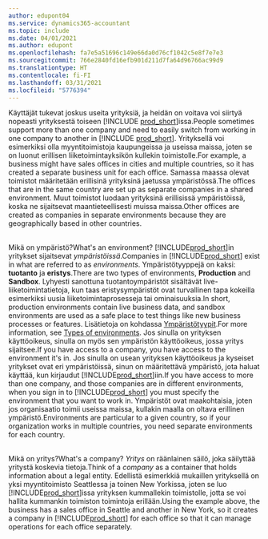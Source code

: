```yaml
---
author: edupont04
ms.service: dynamics365-accountant
ms.topic: include
ms.date: 04/01/2021
ms.author: edupont
ms.openlocfilehash: fa7e5a51696c149e66da0d76cf1042c5e8f7e7e3
ms.sourcegitcommit: 766e2840fd16efb901d211d7fa64d96766ac99d9
ms.translationtype: HT
ms.contentlocale: fi-FI
ms.lasthandoff: 03/31/2021
ms.locfileid: "5776394"
---
```

<span data-ttu-id="caef4-101">Käyttäjät tukevat joskus useita yrityksiä, ja heidän on voitava voi siirtyä nopeasti yrityksestä toiseen [!INCLUDE [prod_short](prod_short.md)]issa.</span><span class="sxs-lookup"><span data-stu-id="caef4-101">People sometimes support more than one company and need to easily switch from working in one company to another in [!INCLUDE [prod_short](prod_short.md)].</span></span> <span data-ttu-id="caef4-102">Yrityksellä voi esimerkiksi olla myyntitoimistoja kaupungeissa ja useissa maissa, joten se on luonut erillisen liiketoimintayksikön kullekin toimistolle.</span><span class="sxs-lookup"><span data-stu-id="caef4-102">For example, a business might have sales offices in cities and multiple countries, so it has created a separate business unit for each office.</span></span> <span data-ttu-id="caef4-103">Samassa maassa olevat toimistot määritetään erillisinä yrityksinä jaetussa ympäristössä.</span><span class="sxs-lookup"><span data-stu-id="caef4-103">The offices that are in the same country are set up as separate companies in a shared environment.</span></span> <span data-ttu-id="caef4-104">Muut toimistot luodaan yrityksinä erillisissä ympäristöissä, koska ne sijaitsevat maantieteellisesti muissa maissa.</span><span class="sxs-lookup"><span data-stu-id="caef4-104">Other offices are created as companies in separate environments because they are geographically based in other countries.</span></span><br><br>  

<span data-ttu-id="caef4-105">Mikä on ympäristö?</span><span class="sxs-lookup"><span data-stu-id="caef4-105">What's an environment?</span></span> <span data-ttu-id="caef4-106">[!INCLUDE[prod_short](prod_short.md)]in yritykset sijaitsevat *ympäristöissä*.</span><span class="sxs-lookup"><span data-stu-id="caef4-106">Companies in [!INCLUDE[prod_short](prod_short.md)] exist in what are referred to as *environments*.</span></span> <span data-ttu-id="caef4-107">Ympäristötyyppejä on kaksi: **tuotanto** ja **eristys**.</span><span class="sxs-lookup"><span data-stu-id="caef4-107">There are two types of environments, **Production** and **Sandbox**.</span></span> <span data-ttu-id="caef4-108">Lyhyesti sanottuna tuotantoympäristöt sisältävät live-liiketoimintatietoja, kun taas eristysympäristöt ovat turvallinen tapa kokeilla esimerkiksi uusia liiketoimintaprosesseja tai ominaisuuksia.</span><span class="sxs-lookup"><span data-stu-id="caef4-108">In short, production environments contain live business data, and sandbox environments are used as a safe place to test things like new business processes or features.</span></span> <span data-ttu-id="caef4-109">Lisätietoja on kohdassa [Ympäristötyypit](/dynamics365/business-central/dev-itpro/administration/tenant-admin-center-environments#types-of-environments).</span><span class="sxs-lookup"><span data-stu-id="caef4-109">For more information, see [Types of environments](/dynamics365/business-central/dev-itpro/administration/tenant-admin-center-environments#types-of-environments).</span></span> <span data-ttu-id="caef4-110">Jos sinulla on yrityksen käyttöoikeus, sinulla on myös sen ympäristön käyttöoikeus, jossa yritys sijaitsee.</span><span class="sxs-lookup"><span data-stu-id="caef4-110">If you have access to a company, you have access to the environment it's in.</span></span> <span data-ttu-id="caef4-111">Jos sinulla on usean yrityksen käyttöoikeus ja kyseiset yritykset ovat eri ympäristöissä, sinun on määritettävä ympäristö, jota haluat käyttää, kun kirjaudut [!INCLUDE[prod_short](prod_short.md)]iin.</span><span class="sxs-lookup"><span data-stu-id="caef4-111">If you have access to more than one company, and those companies are in different environments, when you sign in to [!INCLUDE[prod_short](prod_short.md)] you must specify the environment that you want to work in.</span></span> <span data-ttu-id="caef4-112">Ympäristöt ovat maakohtaisia, joten jos organisaatio toimii useissa maissa, kullakin maalla on oltava erillinen ympäristö.</span><span class="sxs-lookup"><span data-stu-id="caef4-112">Environments are particular to a given country, so if your organization works in multiple countries, you need separate environments for each country.</span></span><br><br>  

<span data-ttu-id="caef4-113">Mikä on yritys?</span><span class="sxs-lookup"><span data-stu-id="caef4-113">What's a company?</span></span> <span data-ttu-id="caef4-114">*Yritys* on räänlainen säilö, joka säilyttää yritystä koskevia tietoja.</span><span class="sxs-lookup"><span data-stu-id="caef4-114">Think of a *company* as a container that holds information about a legal entity.</span></span> <span data-ttu-id="caef4-115">Edellistä esimerkkiä mukaillen yrityksellä on yksi myyntitoimisto Seattlessa ja toinen New Yorkissa, joten se luo [!INCLUDE[prod_short](prod_short.md)]issa yrityksen kummallekin toimistolle, jotta se voi hallita kummankin toimiston toimintoja erillään.</span><span class="sxs-lookup"><span data-stu-id="caef4-115">Using the example above, the business has a sales office in Seattle and another in New York, so it creates a company in [!INCLUDE[prod_short](prod_short.md)] for each office so that it can manage operations for each office separately.</span></span>  
